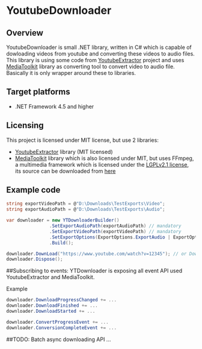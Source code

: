 # YoutubeDownloader

## Overview
YoutubeDownloader is small .NET library, written in C# which is capable of dowloading videos from youtube and converting these videos to audio files.
This library is using some code from [YoutubeExtractor](https://github.com/flagbug/YoutubeExtractor) project and uses [MediaToolkit](https://github.com/AydinAdn/MediaToolkit) library as converting tool to convert video to audio file.
Basically it is only wrapper around these to libraries.

## Target platforms

- .NET Framework 4.5 and higher

## Licensing
This project is licensed under MIT license, but use 2 libraries:

- [YoutubeExtractor](https://github.com/flagbug/YoutubeExtractor) library (MIT licensed)
- [MediaToolkit](https://github.com/AydinAdn/MediaToolkit) library which is also licensed under MIT, but uses FFmpeg, a multimedia framework which is licensed
under the [LGPLv2.1 license](http://www.gnu.org/licenses/old-licenses/lgpl-2.1.html), its source can be downloaded
from [here](https://github.com/AydinAdn/MediaToolkit/tree/master/FFMpeg%20src)

## Example code

```c#
string exportVideoPath = @"D:\Downloads\TestExports\Video";
string exportAudioPath = @"D:\Downloads\TestExports\Audio";

var downloader = new YTDownloaderBuilder()
                .SetExportAudioPath(exportAudioPath) // mandatory
                .SetExportVideoPath(exportVideoPath) // mandatory
                .SetExportOptions(ExportOptions.ExportAudio | ExportOptions.ExportVideo) // default ExportOptions.ExportAudio | ExportOptions.ExportVideo
                .Build();

downloader.DownLoad("https://www.youtube.com/watch?v=12345"); // or DownLoadAsync
downloader.Dispose();
```
##Subscribing to events:
YTDownloader is exposing all event API used YoutubeExtractor and MediaToolkit.

Example
```c#
downloader.DownloadProgressChanged += ...
downloader.DownloadFinished += ...
downloader.DownloadStarted += ...

downloader.ConvertProgressEvent += ...
downloader.ConversionCompleteEvent += ...
```
##TODO:
Batch async downloading API ...
